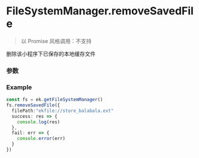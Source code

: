 # FileSystemManager.removeSavedFile

> 以 Promise 风格调用：不支持

删除该小程序下已保存的本地缓存文件

### 参数

<Props :data="props" options />

### Example

```ts
const fs = ek.getFileSystemManager()
fs.removeSavedFile({
  filePath:"ekfile://store_balabala.ext"
  success: res => {
    console.log(res)
  },
  fail: err => {
    console.error(err)
  }
})
```

<script setup>
const props = [
    {
        name: "filePath", 
        type: "string",
        default: "",
        required: true, 
        desc: "需要删除的文件路径 (本地路径)"
    }
]
</script>

